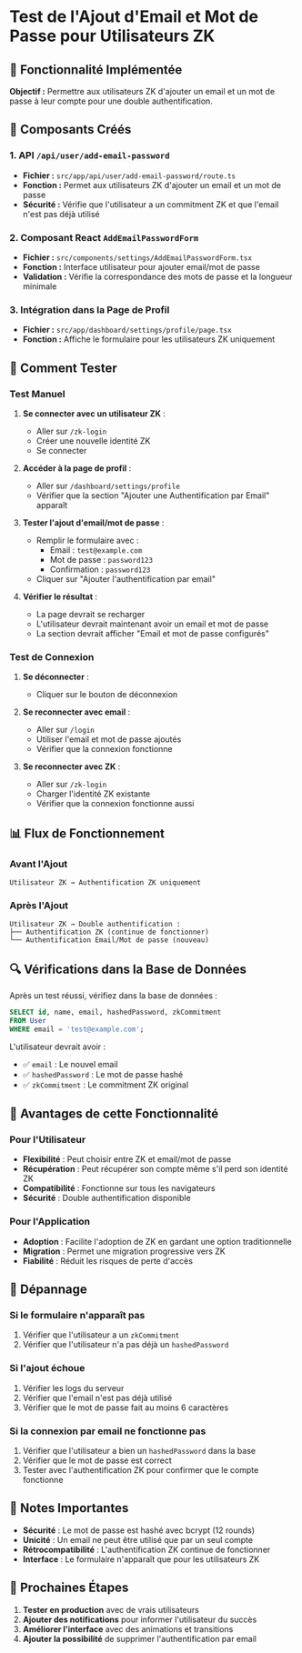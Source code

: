 # Test de l'Ajout d'Email et Mot de Passe pour Utilisateurs ZK

## 🎯 Fonctionnalité Implémentée

**Objectif :** Permettre aux utilisateurs ZK d'ajouter un email et un mot de passe à leur compte pour une double authentification.

## 🔧 Composants Créés

### 1. API `/api/user/add-email-password`
- **Fichier :** `src/app/api/user/add-email-password/route.ts`
- **Fonction :** Permet aux utilisateurs ZK d'ajouter un email et un mot de passe
- **Sécurité :** Vérifie que l'utilisateur a un commitment ZK et que l'email n'est pas déjà utilisé

### 2. Composant React `AddEmailPasswordForm`
- **Fichier :** `src/components/settings/AddEmailPasswordForm.tsx`
- **Fonction :** Interface utilisateur pour ajouter email/mot de passe
- **Validation :** Vérifie la correspondance des mots de passe et la longueur minimale

### 3. Intégration dans la Page de Profil
- **Fichier :** `src/app/dashboard/settings/profile/page.tsx`
- **Fonction :** Affiche le formulaire pour les utilisateurs ZK uniquement

## 🧪 Comment Tester

### Test Manuel

1. **Se connecter avec un utilisateur ZK** :
   - Aller sur `/zk-login`
   - Créer une nouvelle identité ZK
   - Se connecter

2. **Accéder à la page de profil** :
   - Aller sur `/dashboard/settings/profile`
   - Vérifier que la section "Ajouter une Authentification par Email" apparaît

3. **Tester l'ajout d'email/mot de passe** :
   - Remplir le formulaire avec :
     - Email : `test@example.com`
     - Mot de passe : `password123`
     - Confirmation : `password123`
   - Cliquer sur "Ajouter l'authentification par email"

4. **Vérifier le résultat** :
   - La page devrait se recharger
   - L'utilisateur devrait maintenant avoir un email et mot de passe
   - La section devrait afficher "Email et mot de passe configurés"

### Test de Connexion

1. **Se déconnecter** :
   - Cliquer sur le bouton de déconnexion

2. **Se reconnecter avec email** :
   - Aller sur `/login`
   - Utiliser l'email et mot de passe ajoutés
   - Vérifier que la connexion fonctionne

3. **Se reconnecter avec ZK** :
   - Aller sur `/zk-login`
   - Charger l'identité ZK existante
   - Vérifier que la connexion fonctionne aussi

## 📊 Flux de Fonctionnement

### Avant l'Ajout
```
Utilisateur ZK → Authentification ZK uniquement
```

### Après l'Ajout
```
Utilisateur ZK → Double authentification :
├── Authentification ZK (continue de fonctionner)
└── Authentification Email/Mot de passe (nouveau)
```

## 🔍 Vérifications dans la Base de Données

Après un test réussi, vérifiez dans la base de données :

```sql
SELECT id, name, email, hashedPassword, zkCommitment 
FROM User 
WHERE email = 'test@example.com';
```

L'utilisateur devrait avoir :
- ✅ `email` : Le nouvel email
- ✅ `hashedPassword` : Le mot de passe hashé
- ✅ `zkCommitment` : Le commitment ZK original

## 🚀 Avantages de cette Fonctionnalité

### Pour l'Utilisateur
- **Flexibilité** : Peut choisir entre ZK et email/mot de passe
- **Récupération** : Peut récupérer son compte même s'il perd son identité ZK
- **Compatibilité** : Fonctionne sur tous les navigateurs
- **Sécurité** : Double authentification disponible

### Pour l'Application
- **Adoption** : Facilite l'adoption de ZK en gardant une option traditionnelle
- **Migration** : Permet une migration progressive vers ZK
- **Fiabilité** : Réduit les risques de perte d'accès

## 🐛 Dépannage

### Si le formulaire n'apparaît pas
1. Vérifier que l'utilisateur a un `zkCommitment`
2. Vérifier que l'utilisateur n'a pas déjà un `hashedPassword`

### Si l'ajout échoue
1. Vérifier les logs du serveur
2. Vérifier que l'email n'est pas déjà utilisé
3. Vérifier que le mot de passe fait au moins 6 caractères

### Si la connexion par email ne fonctionne pas
1. Vérifier que l'utilisateur a bien un `hashedPassword` dans la base
2. Vérifier que le mot de passe est correct
3. Tester avec l'authentification ZK pour confirmer que le compte fonctionne

## 📝 Notes Importantes

- **Sécurité** : Le mot de passe est hashé avec bcrypt (12 rounds)
- **Unicité** : Un email ne peut être utilisé que par un seul compte
- **Rétrocompatibilité** : L'authentification ZK continue de fonctionner
- **Interface** : Le formulaire n'apparaît que pour les utilisateurs ZK

## 🎯 Prochaines Étapes

1. **Tester en production** avec de vrais utilisateurs
2. **Ajouter des notifications** pour informer l'utilisateur du succès
3. **Améliorer l'interface** avec des animations et transitions
4. **Ajouter la possibilité** de supprimer l'authentification par email 